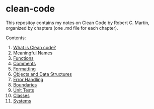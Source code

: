 # clean-code
This repositoy contains my notes on Clean Code by Robert C. Martin, organized by chapters (one .md file for each chapter).

Contents:
1. [What is Clean code?](https://github.com/azizkayumov/clean-code/blob/main/intro.md)
2. [Meaningful Names](https://github.com/azizkayumov/clean-code/blob/main/meaningful-names.md)
3. [Functions](https://github.com/azizkayumov/clean-code/blob/main/functions.md)
4. [Comments](https://github.com/azizkayumov/clean-code/blob/main/comments.md)
5. [Formatting](https://github.com/azizkayumov/clean-code/blob/main/formatting.md)
6. [Objects and Data Structures](https://github.com/azizkayumov/clean-code/blob/main/object_and_data_structures.md)
7. [Error Handling](https://github.com/azizkayumov/clean-code/blob/main/error_handling.md)
8. [Boundaries](https://github.com/azizkayumov/clean-code/blob/main/boundaries.md)
9. [Unit Tests](https://github.com/azizkayumov/clean-code/blob/main/unit_tests.md)      
10. [Classes](https://github.com/azizkayumov/clean-code/blob/main/classes.md)
11. [Systems](https://github.com/azizkayumov/clean-code/blob/main/systems.md)
